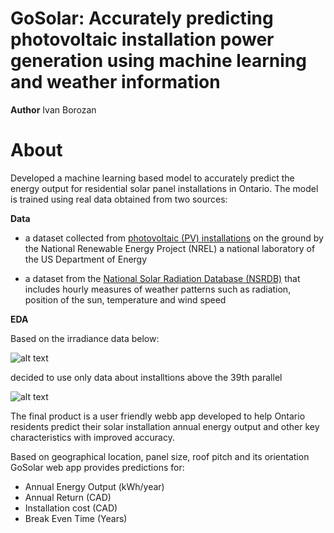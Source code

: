 GoSolar: Accurately predicting photovoltaic installation power generation using machine learning and weather information 
================================================================================================

**Author** Ivan Borozan 

About
=====

Developed a machine learning based model to accurately predict the energy output for residential solar panel installations in Ontario. The model is trained using real data obtained from two sources:

**Data**

* a dataset collected from [photovoltaic (PV) installations](https://openpv.nrel.gov/) on the ground by the National Renewable Energy Project (NREL) a national laboratory of the US Department of Energy

* a dataset from the [National Solar Radiation Database (NSRDB)](https://nsrdb.nrel.gov/) that includes hourly measures of weather patterns such as radiation, position of the sun, temperature and wind speed

**EDA**

Based on the irradiance data below:

![alt text](https://raw.githubusercontent.com/iborozan/solar/readme_img/Solargis-North-America-DNI-solar-resource-map-en.png)

decided to use only data about installtions above the 39th parallel

![alt text](https://drive.google.com/open?id=1j5aKgGo5owh90qb_h2bUV5ItdnR_X1Kl)

The final product is a user friendly webb app developed to help Ontario residents predict their solar installation annual energy output and other key characteristics with improved accuracy.

Based on geographical location, panel size, roof pitch and its orientation GoSolar web app provides predictions for:

* Annual Energy Output (kWh/year)
* Annual Return (CAD)
* Installation cost (CAD)
* Break Even Time (Years)
